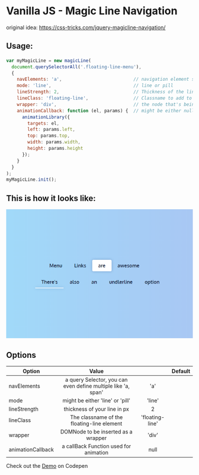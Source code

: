# Vanilla JS - Magic Line Navigation
original idea: https://css-tricks.com/jquery-magicline-navigation/

## Usage:
```javascript
var myMagicLine = new magicLine(
  document.querySelectorAll('.floating-line-menu'),
  {
    navElements: 'a',                           // navigation element selector
    mode: 'line',                               // line or pill
    lineStrength: 2,                            // Thickness of the line
    lineClass: 'floating-line',                 // Classname to add to the line element
    wrapper: 'div',                             // the node that's being created as an element wrapper
    animationCallback: function (el, params) {  // might be either null or a callback function
      animationLibrary({
        targets: el,
        left: params.left,
        top: params.top,
        width: params.width,
        height: params.height
      });
    }
  }
);
myMagicLine.init();
```
## This is how it looks like:
![Alt text](https://raw.githubusercontent.com/basticodes/Vanilla-JS-Magic-Line-Navigation/master/demo/screenshot.PNG)

## Options
| Option            | Value         |                                               | Default         |
| -------------     |:-------------:|:---------------------------------------------:|:---------------:|
| navElements       | a query Selector, you can even define multiple like 'a, span' | 'a'             |
| mode              | might be either 'line' or 'pill'                              | 'line'          |
| lineStrength      | thickness of your line in px                                  | 2               |
| lineClass         | The classname of the floating-line element                    | 'floating-line' |
| wrapper           | DOMNode to be inserted as a wrapper                           | 'div'           |
| animationCallback | a callBack Function used for animation                        | null            |

Check out the [Demo](https://codepen.io/bastian_fiessinger/pen/MWYMWJN) on Codepen
